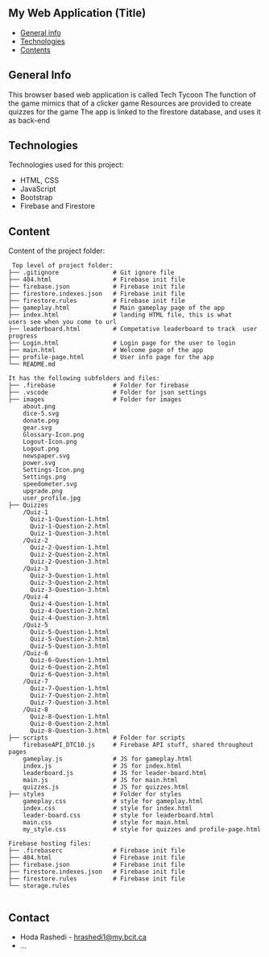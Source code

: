 ## My Web Application (Title)

* [General info](#general-info)
* [Technologies](#technologies)
* [Contents](#content)

## General Info
This browser based web application is called Tech Tycoon
The function of the game mimics that of a clicker game
Resources are provided to create quizzes for the game
The app is linked to the firestore database, and uses it as back-end

## Technologies
Technologies used for this project:
* HTML, CSS
* JavaScript
* Bootstrap 
* Firebase and Firestore
	
## Content
Content of the project folder:

```
 Top level of project folder: 
├── .gitignore               # Git ignore file
├── 404.html                 # Firebase init file
├── firebase.json            # Firebase init file
├── firestore.indexes.json   # Firebase init file
├── firestore.rules          # Firebase init file
├── gameplay.html            # Main gameplay page of the app
├── index.html               # landing HTML file, this is what 
users see when you come to url
├── leaderboard.html         # Competative leaderboard to track  user progress
├── Login.html               # Login page for the user to login
├── main.html                # Welcome page of the app
├── profile-page.html        # User info page for the app
└── README.md

It has the following subfolders and files:
├── .firebase                # Folder for firebase
├── .vscode                  # Folder for json settings
├── images                   # Folder for images
    about.png 
    dice-5.svg
    donate.png
    gear.svg
    Glossary-Icon.png
    Logout-Icon.png
    Logout.png
    newspaper.svg
    power.svg
    Settings-Icon.png
    Settings.png
    speedometer.svg
    upgrade.png
    user_profile.jpg 
├── Quizzes
    /Quiz-1
      Quiz-1-Question-1.html
      Quiz-1-Question-2.html
      Quiz-1-Question-3.html
    /Quiz-2
      Quiz-2-Question-1.html
      Quiz-2-Question-2.html
      Quiz-2-Question-3.html
    /Quiz-3
      Quiz-3-Question-1.html
      Quiz-3-Question-2.html
      Quiz-3-Question-3.html
    /Quiz-4
      Quiz-4-Question-1.html
      Quiz-4-Question-2.html
      Quiz-4-Question-3.html
    /Quiz-5
      Quiz-5-Question-1.html
      Quiz-5-Question-2.html
      Quiz-5-Question-3.html
    /Quiz-6
      Quiz-6-Question-1.html
      Quiz-6-Question-2.html
      Quiz-6-Question-3.html
    /Quiz-7
      Quiz-7-Question-1.html
      Quiz-7-Question-2.html
      Quiz-7-Question-3.html
    /Quiz-8 
      Quiz-8-Question-1.html
      Quiz-8-Question-2.html
      Quiz-8-Question-3.html                
├── scripts                  # Folder for scripts
    firebaseAPI_DTC10.js     # Firebase API stuff, shared throughout pages
    gameplay.js              # JS for gameplay.html
    index.js                 # JS for index.html
    leaderboard.js           # JS for leader-board.html
    main.js                  # JS for main.html
    quizzes.js               # JS for quizzes.html 
├── styles                   # Folder for styles
    gameplay.css             # style for gameplay.html
    index.css                # style for index.html
    leader-board.css         # style for leaderboard.html
    main.css                 # style for main.html
    my_style.css             # style for quizzes and profile-page.html

Firebase hosting files: 
├── .firebaserc              # Firebase init file
├── 404.html                 # Firebase init file
├── firebase.json            # Firebase init file
├── firestore.indexes.json   # Firebase init file
├── firestore.rules          # Firebase init file
└── storage.rules


```

## Contact 
* Hoda Rashedi - hrashedi1@my.bcit.ca 
* ...
